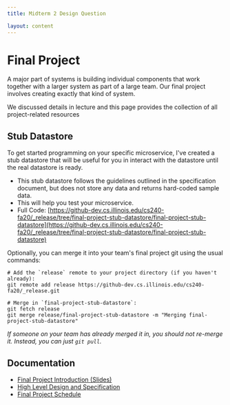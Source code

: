 ```yaml
---
title: Midterm 2 Design Question

layout: content
---
```


# Final Project

A major part of systems is building individual components that work together with a larger system as part of a large team.  Our final project involves creating exactly that kind of system.

We discussed details in lecture and this page provides the collection of all project-related resources


## Stub Datastore

To get started programming on your specific microservice, I've created a stub datastore that will be useful for you in interact with the datastore until the real datastore is ready.

- This stub datastore follows the guidelines outlined in the specification document, but does not store any data and returns hard-coded sample data.
- This will help you test your microservice.
- Full Code: [https://github-dev.cs.illinois.edu/cs240-fa20/_release/tree/final-project-stub-datastore/final-project-stub-datastore](https://github-dev.cs.illinois.edu/cs240-fa20/_release/tree/final-project-stub-datastore/final-project-stub-datastore)


Optionally, you can merge it into your team's final project git using the usual commands:
```
# Add the `release` remote to your project directory (if you haven't already):
git remote add release https://github-dev.cs.illinois.edu/cs240-fa20/_release.git

# Merge in `final-project-stub-datastore`:
git fetch release
git merge release/final-project-stub-datastore -m "Merging final-project-stub-datastore"
```

*If someone on your team has already merged it in, you should not re-merge it.  Instead, you can just `git pull`.*


## Documentation

- [Final Project Introduction (Slides)](https://docs.google.com/presentation/d/12MQRlcS3bZEOUo6V7m90vam4FV4eM5gzwS-K4RTSReA/edit?usp=sharing)
- [High Level Design and Specification](https://docs.google.com/document/d/1JfIgYULthLtry4Z2tzy7aH4tuMAdjtmR-Toq0kwx8lU/edit)
- [Final Project Schedule](https://docs.google.com/document/d/1sMNuiVYhgdJhsPHP9NakWcg564kGvdl9t9JEXhK0lLM/edit?usp=sharing)

